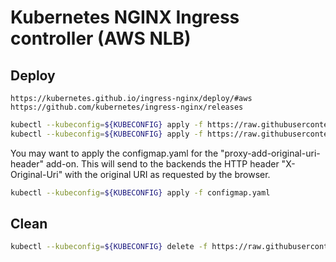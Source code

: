 # Kubernetes NGINX Ingress controller (AWS NLB)

## Deploy

```comment
https://kubernetes.github.io/ingress-nginx/deploy/#aws
https://github.com/kubernetes/ingress-nginx/releases
```

```bash
kubectl --kubeconfig=${KUBECONFIG} apply -f https://raw.githubusercontent.com/kubernetes/ingress-nginx/master/deploy/static/mandatory.yaml
kubectl --kubeconfig=${KUBECONFIG} apply -f https://raw.githubusercontent.com/kubernetes/ingress-nginx/master/deploy/static/provider/aws/service-nlb.yaml
```

You may want to apply the configmap.yaml for the "proxy-add-original-uri-header" add-on. This will send to the backends the HTTP header "X-Original-Uri" with the original URI as requested by the browser.

```bash
kubectl --kubeconfig=${KUBECONFIG} apply -f configmap.yaml
```

## Clean

```bash
kubectl --kubeconfig=${KUBECONFIG} delete -f https://raw.githubusercontent.com/kubernetes/ingress-nginx/master/deploy/static/mandatory.yaml
```
